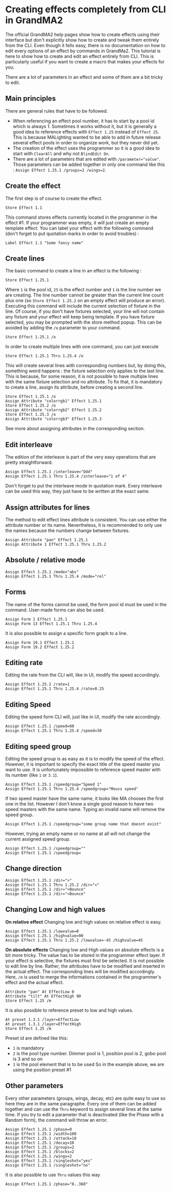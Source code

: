 


# Creating effects completely from CLI in GrandMA2
The official GrandMA2 help pages show how to create effects using their interface but don't explicitly show how to create and tweak them entirely from the CLI.
Even though it fells easy, there is no documentation on how to edit every options of an effect by commands in GrandMa2.
This tutorial is here to show how to create and edit an effect entirely from CLI. This is particularly useful if you want to create a macro that makes your effects for you.

There are a lot of parameters in an effect and some of them are a bit tricky to edit.
## Main principles
There are general rules that have to be followed.

 - When referencing an effect pool number, it has to start by a pool id which is always 1. Sometimes it works without it, but it is generally a good idea to reference effects with `Effect 1.25` instead of `Effect 25`. This is because MALighting wanted to be able to add in future release several effect pools in order to organize work, but they never did yet.
 - The creation of the effect uses the programmer so it is a good idea to start with `ClearAll` and why not `BlindEdit On`.
 - There are a lot of parameters that are edited with `/parameter="value"`. Those parameters can be added together in only one command like this : `Assign Effect 1.25.1 /groups=2 /wings=2`.


## Create the effect
The first step is of course to create the effect.

    Store Effect 1.1
This command stores effects currently located in the programmer in the effect #1. If your programmer was empty, it will just create an empty template effect. You can label your effect with the following command (don't forget to put quotation marks in order to avoid troubles) :

    Label Effect 1.1 "Some fancy name"
## Create lines
The basic command to create a line in an effect is the following :

    Store Effect 1.25.1
Where `1` is the pool id, `25` is the effect number and `1` is the line number we are creating. The line number cannot be greater than the current line count plus one (so `Store Effect 1.25.2` on an empty effect will produce an error).
Executing this command will include the current selection of fixture in the line. Of course, if you don't have fixtures selected, your line will not contain any fixture and your effect will keep being template.
If you have fixture selected, you may be prompted with the store method popup.
This can be avoided by adding the `/o` parameter to your command.

    Store Effect 1.25.1 /o

In order to create multiple lines with one command, you can just execute

    Store Effect 1.25.1 Thru 1.25.4 /o
This will create several lines with corresponding numbers but, by doing this, something weird happens : the fixture selection only applies to the last line.
This is because, for some reason, it is not possible to have multiple lines with the same fixture selection and no attribute. To fix that, it is mandatory to create a line, assign its attribute, before creating a second line.

    Store Effect 1.25.1 /o
    Assign Attribute "colorrgb1" Effect 1.25.1
    Store Effect 1.25.2 /o
    Assign Attribute "colorrgb2" Effect 1.25.2
    Store Effect 1.25.3 /o
    Assign Attribute "colorrgb3" Effect 1.25.3
See more about assigning attributes in the corresponding section.

## Edit interleave
The edition of the interleave is part of the very easy operations that are pretty straightforward.

    Assign Effect 1.25.1 /interleave="Odd"
    Assign Effect 1.25.1 Thru 1.25.4 /interleave="1 of 4"
    
Don't forget to put the interleave mode in quotation mark. Every interleave can be used this way, they just have to be written at the exact same.

## Assign attributes for lines
The method to edit effect lines attribute is consistent. You can use either the attribute number or its name. Nevertheless, it is recommended to only use the names because the numbers change between fixtures.

    Assign Attribute "pan" Effect 1.25.1
    Assign Attribute 1 Effect 1.25.1 Thru 1.25.2
## Absolute / relative mode

    Assign Effect 1.25.1 /mode="abs"
    Assign Effect 1.25.1 Thru 1.25.4 /mode="rel"
## Forms
The name of the forms cannot be used, the form pool id must be used in the command. User-made forms can also be used. 

    Assign Form 1 Effect 1.25.1
    Assign Form 13 Effect 1.25.1 Thru 1.25.4
It is also possible to assign a specific form graph to a line.

    Assign Form 19.1 Effect 1.25.1
    Assign Form 19.2 Effect 1.25.2
## Editing rate
Editing the rate from the CLI will, like in UI, modify the speed accordingly.

    Assign Effect 1.25.1 /rate=1
    Assign Effect 1.25.1 Thru 1.25.4 /rate=0.25
## Editing Speed
Editing the speed form CLI will, just like in UI, modify the rate accordingly.

    Assign Effect 1.25.1 /speed=60
    Assign Effect 1.25.1 Thru 1.25.4 /speed=30
## Editing speed group
Editing the speed group is as easy as it is to modify the speed of the effect. However, it is important to specify the exact title of the speed master you want to use. It is unfortunately impossible to reference speed master with its number (like `1` or `3.1`). 

    Assign Effect 1.25.1 /speedgroup="Speed 1"
    Assign Effect 1.25.1 Thru 1.25.4 /speedgroup="Mouvs speed"
If two speed master have the same name, it looks like MA chooses the first one in the list. However I don't know a single good reason to have two speed masters with the same name.
Typing an invalid name will remove the speed group. 

    Assign Effect 1.25.1 /speedgroup="some group name that doesnt exist"

However, trying an empty name or no name at all will not change the current assigned speed group.

    Assign Effect 1.25.1 /speedgroup=""
    Assign Effect 1.25.1 /speedgroup=
## Change direction

    Assign Effect 1.25.1 /dir=">"
	Assign Effect 1.25.1 Thru 1.25.2 /dir="<"
	Assign Effect 1.25.1 /dir=">Bounce"
	Assign Effect 1.25.1 /dir="<Bounce"
## Changing Low and high values

**On relative effect**
Changing low and high values on relative effect is easy.

    Assign Effect 1.25.1 /lowvalue=0
    Assign Effect 1.25.1 /highvalue=90
    Assign Effect 1.25.1 Thru 1.25.2 /lowvalue=-45 /highvalue=45
**On absolute effects**
Changing low and High values on absolute effects is a bit more tricky. The value has to be stored in the programmer effect layer. 
If your effect is selective, the fixtures must first be selected. It is not possible to edit line by line. Rather, the attributes have to be modified and inserted in the actual effect. The corresponding lines will be modified accordingly. Here, `/m` is used to merge the informations contained in the programmer's effect and the actual effect.

    Attribute "pan" At EffectLow 0
    Attribute "tilt" At EffectHigh 90
    Store Effect 1.25 /m
It is also possible to reference preset to low and high values.

    At preset 1.3.1 /layer=EffectLow
    At preset 1.3.1 /layer=EffectHigh
    Store Effect 1.25 /m
Preset id are defined like this:
 - `1` is mandatory
 - `2` is the pool type number. Dimmer pool is 1, position pool is 2, gobo pool is 3 and so on
 - `1` is the pool element that is to be used
So in the example above, we are using the position preset #1
## Other parameters
Every other parameters (groups, wings, decay, etc) are quite easy to use so here they are in the same paragraphe. Every one of them can be added together and can use the `Thru` keyword to assign several lines at the same time.
If you try to edit a parameter that is deactivated (like the Phase with a Random form), the command will throw an error. 

    Assign Effect 1.25.1 /phase=0
    Assign Effect 1.25.1 /width=100
    Assign Effect 1.25.1 /attack=10
    Assign Effect 1.25.1 /decay=10
    Assign Effect 1.25.1 /groups=2
    Assign Effect 1.25.1 /blocks=2
    Assign Effect 1.25.1 /wings=2
    Assign Effect 1.25.1 /singleshot="yes"
    Assign Effect 1.25.1 /singleshot="no"
It is also possible to use `Thru` values this way

    Assign Effect 1.25.1 /phase="0..360"
